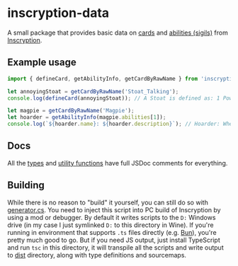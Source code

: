 # inscryption-data

A small package that provides basic data on [cards](https://inscryption.fandom.com/wiki/Cards) and [abilities (sigils)](https://inscryption.fandom.com/wiki/Sigils) from [Inscryption](https://inscryption.fandom.com/wiki/Inscryption).

## Example usage

```js
import { defineCard, getAbilityInfo, getCardByRawName } from 'inscryption-data';

let annoyingStoat = getCardByRawName('Stoat_Talking');
console.log(defineCard(annoyingStoat)); // A Stoat is defined as: 1 Power, 3 Health.

let magpie = getCardByRawName('Magpie');
let hoarder = getAbilityInfo(magpie.abilities[1]);
console.log(`${hoarder.name}: ${hoarder.description}`); // Hoarder: When [creature] is played, you may search your deck for any card and take it into your hand.
```

## Docs

All the [types](types.ts) and [utility functions](utils.ts) have full JSDoc comments for everything.

## Building

While there is no reason to "build" it yourself, you can still do so with [generator.cs](generator.cs).
You need to inject this script into PC build of Inscryption by using a mod or debugger.
By default it writes scripts to the `D:` Windows drive (in my case I just symlinked `D:` to this directory in Wine).
If you're running in environment that supports `.ts` files directly (e.g. [Bun](https://bun.sh)), you're pretty much good to go.
But if you need JS output, just install TypeScript and run `tsc` in this directory, it will transpile all the scripts and write output to [dist](dist/) directory, along with type definitions and sourcemaps.
